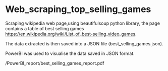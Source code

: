 # Web_scraping_top_selling_games

Scraping wikipedia web page,using beautifulsoup python library, the page contains a table of best selling games https://en.wikipedia.org/wiki/List_of_best-selling_video_games.

The data extracted is then saved into a JSON file (best_selling_games.json).

PowerBI was used to visualise the data saved in JSON format.

/PowerBI_report/best_selling_games_report.pdf
